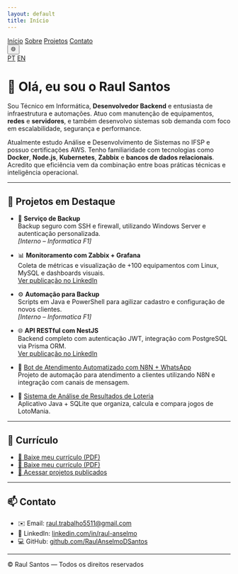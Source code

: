 ```yaml
---
layout: default
title: Início
---
```


<nav class="navbar">
  <a href="/RaulAnselmoPortfolio/pt/">Início</a>
  <a href="/RaulAnselmoPortfolio/pt/sobre">Sobre</a>
  <a href="/RaulAnselmoPortfolio/pt/projetos">Projetos</a>
  <a href="/RaulAnselmoPortfolio/pt/contato">Contato</a>

  <div class="lang-switcher">
    <button title="Selecionar idioma">🌐</button>
    <div class="lang-menu">
      <a href="/RaulAnselmoPortfolio/pt/">PT</a>
      <a href="/RaulAnselmoPortfolio/en/">EN</a>
    </div>
  </div>
</nav>



# 👋 Olá, eu sou o Raul Santos

Sou Técnico em Informática, **Desenvolvedor Backend** e entusiasta de infraestrutura e automações. Atuo com manutenção de equipamentos, **redes** e **servidores**, e também desenvolvo sistemas sob demanda com foco em escalabilidade, segurança e performance.

Atualmente estudo Análise e Desenvolvimento de Sistemas no IFSP e possuo certificações AWS. Tenho familiaridade com tecnologias como **Docker**, **Node.js**, **Kubernetes**, **Zabbix** e **bancos de dados relacionais**. Acredito que eficiência vem da combinação entre boas práticas técnicas e inteligência operacional.


---

## 🚀 Projetos em Destaque

- 🔐 **Serviço de Backup**  
  Backup seguro com SSH e firewall, utilizando Windows Server e autenticação personalizada.  
  *[Interno – Informatica F1]*

- 📊 **Monitoramento com Zabbix + Grafana**  
  Coleta de métricas e visualização de +100 equipamentos com Linux, MySQL e dashboards visuais.  
  [Ver publicação no LinkedIn](https://www.linkedin.com/posts/raul-anselmo_monitoring-it-infrastructure-activity-7266947916311769088-vyVb)

- ⚙️ **Automação para Backup**  
  Scripts em Java e PowerShell para agilizar cadastro e configuração de novos clientes.  
  *[Interno – Informatica F1]*

- 🌐 **API RESTful com NestJS**  
  Backend completo com autenticação JWT, integração com PostgreSQL via Prisma ORM.  
  [Ver publicação no LinkedIn](https://www.linkedin.com/posts/raul-anselmo_nestjs-typescript-prismaorm-activity-7279853019762954240-xbKx)

- 🤖 [Bot de Atendimento Automatizado com N8N + WhatsApp](https://github.com/seunome/n8n-bot-atendimento)  
    Projeto de automação para atendimento a clientes utilizando N8N e integração com canais de mensagem.

- 🎰 [Sistema de Análise de Resultados de Loteria](https://github.com/seunome/lotomania-analyzer)  
    Aplicativo Java + SQLite que organiza, calcula e compara jogos de LotoMania.

---

## 📄 Currículo

- [📄 Baixe meu currículo (PDF)](assets/curriculos/RESUME-PT.pdf)  
- [📄 Baixe meu currículo (PDF)](assets/curriculos/RESUME-EN.pdf)  
- [🔗 Acessar projetos publicados](https://raulanselmodsantos.github.io/RaulAnselmoPortfolio/projetos)

---

## 📫 Contato

- ✉️ Email: [raul.trabalho5511@gmail.com](mailto:raul.trabalho5511@gmail.com)
- 💼 LinkedIn: [linkedin.com/in/raul-anselmo](https://linkedin.com/in/raul-anselmo)
- 💻 GitHub: [github.com/RaulAnselmoDSantos](https://github.com/RaulAnselmoDSantos)

---

© Raul Santos — Todos os direitos reservados
